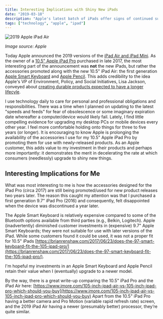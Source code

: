```yaml
---
title: Interesting Implications with Shiny New iPads
date: "2019-03-18"
description: "Apple's latest batch of iPads offer signs of continued support for my aging accessories."
tags: ["technology", "apple", "ipad"]
---
```


![2019 Apple iPad Air](https://kmsmedia.kevansizemore.com/image/2019-03-18_interesting-ipad-implications-hero.jpg) 

*Image source: Apple*

Today Apple announced the 2019 versions of the [iPad Air and iPad Mini](https://www.apple.com/newsroom/2019/03/all-new-ipad-air-and-ipad-mini-deliver-dramatic-power-and-capability/).  As the owner of a [10.5" Apple iPad Pro](https://www.pcmag.com/reviews/apple-ipad-pro-105-inch) purchased in late 2017, the most interesting part of the announcement was **not** the new iPads, but rather the accessories promoted along with the new 10.5" iPad Air: the first generation [Apple Smart Keyboard](https://www.apple.com/smart-keyboard/) and [Apple Pencil](https://www.apple.com/apple-pencil/). This adds credibility to the idea Apple's VP of Environment, Policy, and Social Initiatives, Lisa Jackson, conveyed about [creating durable products expected to have a longer lifecyle](https://www.cultofmac.com/575729/lisa-jackson-apple-environmental-efforts/).

I use technology daily to care for personal and professional obligations and responsibilities.  There was a time when I planned on updating to the latest "speeds and feeds" for fear of obsolescence or some imaginary expiration date whereafter a computer/device would likely fail.  Lately, I find little compelling evidence for upgrading my desktop PCs or mobile devices every other year. I feel more comfortable holding onto things for three to five years (or longer). It is encouraging to know Apple is prolonging the availability of the accessories I use for my 10.5" Apple iPad Pro by promoting them for use with newly-released products. As an Apple customer, this adds value to my investment in their products and perhaps more importantly: it demonstrates the merit in decelerating the rate at which consumers (needlessly) upgrade to shiny new things.

## Interesting Implications for Me

What was most interesting to me is how the accessories designed for the iPad Pro (circa 2017) are still being promoted/used for new product releases two years later. The reason this caught my attention was that I purchased a first generation 9.7" iPad Pro (2016) and consequently, felt disappointed when the device was discontinued a year later.

The Apple Smart Keyboard is relatively expensive compared to some of the Bluetooth options available from third parties (e.g., Belkin, Logitech). Apple (inadvertently) diminished customer investments in (expensive) 9.7" Apple Smart Keyboards; they were not suitable for use with later versions of the iPad. While some customers found it could be used, it was not a proper fit for 10.5" iPads [https://brianrenshaw.com/2017/06/23/does-the-97-smart-keyboard-fit-the-105-ipad-pro/](https://brianrenshaw.com/2017/06/23/does-the-97-smart-keyboard-fit-the-105-ipad-pro/).

I'm hopeful my investments in an Apple Smart Keyboard and Apple Pencil retain their value when I (eventually) upgrade to a newer model.

By the way, there is a great write-up comparing the 10.5" iPad Pro and the iPad Air here: [https://www.imore.com/105-inch-ipad-air-vs-105-inch-ipad-pro-which-should-you-buy](https://www.imore.com/105-inch-ipad-air-vs-105-inch-ipad-pro-which-should-you-buy) Apart from the 10.5" iPad Pro having a better camera and Pro Motion (variable rapid refresh rate) screen, and the 2019 iPad Air having a newer (presumably better) processor, they’re quite similar.
